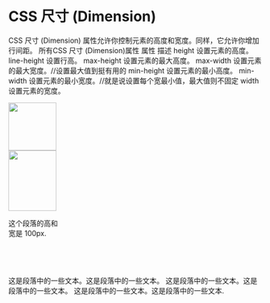 # CSS 尺寸 (Dimension) #
CSS 尺寸 (Dimension) 属性允许你控制元素的高度和宽度。同样，它允许你增加行间距。
所有CSS 尺寸 (Dimension)属性
属性	描述
height	设置元素的高度。
line-height	设置行高。
max-height	设置元素的最大高度。
max-width	设置元素的最大宽度。//设置最大值到挺有用的
min-height	设置元素的最小高度。
min-width	设置元素的最小宽度。//就是说设置每个宽最小值，最大值则不固定
width	设置元素的宽度。
  <!DOCTYPE html>
  <html>
  <head>
  <meta charset="utf-8">
  <title>菜鸟教程(runoob.com)</title>
  <style>
  img.normal {
    height: auto;
  }
  img.big {
    height: 120px;
  }
  p.ex {
    height: 100px;
    width: 100px;
  }
  </style>
  </head>
  
  <body>
  <img class="normal" src="logocss.gif" width="95" height="84" /><br>
  <img class="big" src="logocss.gif" width="95" height="84" />
  <p class="ex">这个段落的高和宽是 100px.</p>
  <p>这是段落中的一些文本。这是段落中的一些文本。
  这是段落中的一些文本。这是段落中的一些文本。
  这是段落中的一些文本。这是段落中的一些文本.</p>
  </body>
  </html>
